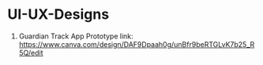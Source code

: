 # UI-UX-Designs

1. Guardian Track App Prototype link: https://www.canva.com/design/DAF9Dpaah0g/unBfr9beRTGLvK7b25_R5Q/edit
